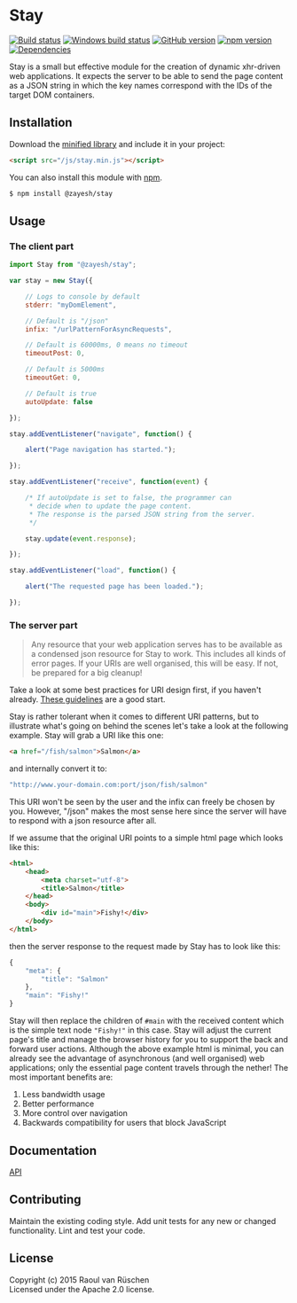 # Stay 
[![Build status](https://travis-ci.org/vanruesc/stay.svg?branch=master)](https://travis-ci.org/vanruesc/stay) 
[![Windows build status](https://ci.appveyor.com/api/projects/status/7ojob52ctrwywgib?svg=true)](https://ci.appveyor.com/project/vanruesc/stay) 
[![GitHub version](https://badge.fury.io/gh/vanruesc%2Fstay.svg)](http://badge.fury.io/gh/vanruesc%2Fstay) 
[![npm version](https://badge.fury.io/js/%40zayesh%2Fstay.svg)](http://badge.fury.io/js/%40zayesh%2Fstay) 
[![Dependencies](https://david-dm.org/vanruesc/stay.svg?branch=master)](https://david-dm.org/vanruesc/stay)

Stay is a small but effective module for the creation of dynamic xhr-driven web applications. 
It expects the server to be able to send the page content as a JSON string in which the key names 
correspond with the IDs of the target DOM containers.

## Installation

Download the [minified library](http://vanruesc.github.io/stay/build/stay.min.js) and include it in your project:

```html
<script src="/js/stay.min.js"></script>
```

You can also install this module with [npm](https://www.npmjs.com).

```sh
$ npm install @zayesh/stay
``` 

## Usage

### The client part

```javascript
import Stay from "@zayesh/stay";

var stay = new Stay({

	// Logs to console by default
	stderr: "myDomElement",

	// Default is "/json"
	infix: "/urlPatternForAsyncRequests",

	// Default is 60000ms, 0 means no timeout
	timeoutPost: 0,

	// Default is 5000ms
	timeoutGet: 0,

	// Default is true
	autoUpdate: false

});

stay.addEventListener("navigate", function() {

	alert("Page navigation has started.");

});

stay.addEventListener("receive", function(event) {

	/* If autoUpdate is set to false, the programmer can 
	 * decide when to update the page content.
	 * The response is the parsed JSON string from the server.
	 */

	stay.update(event.response);

});

stay.addEventListener("load", function() {

	alert("The requested page has been loaded.");

});
```

### The server part

> Any resource that your web application serves has to be available as a condensed json resource for Stay to work. This includes all kinds of error pages. If your URIs are well organised, this will be easy. If not, be prepared for a big cleanup!

Take a look at some best practices for URI design first, if you haven't already. [These guidelines](https://css-tricks.com/guidelines-for-uri-design/) are a good start.

Stay is rather tolerant when it comes to different URI patterns, but to illustrate what's going on behind the scenes let's take a look at the following example. Stay will grab a URI like this one:

```html
<a href="/fish/salmon">Salmon</a>
```

and internally convert it to:

```javascript
"http://www.your-domain.com:port/json/fish/salmon"
```

This URI won't be seen by the user and the infix can freely be chosen by you. However, "/json" makes the most sense here since the server will have to respond with a json resource after all.

If we assume that the original URI points to a simple html page which looks like this:

```html
<html>
	<head>
		<meta charset="utf-8">
		<title>Salmon</title>
	</head>
	<body>
		<div id="main">Fishy!</div>
	</body>
</html>
```

then the server response to the request made by Stay has to look like this:

```javascript
{
    "meta": {
        "title": "Salmon"
    },
    "main": "Fishy!"
}
```

Stay will then replace the children of ```#main``` with the received content which is the simple text node ```"Fishy!"``` in this case. Stay will adjust the current page's title and manage the browser history for you to support the back and forward user actions. Although the above example html is minimal, you can already see the advantage of asynchronous (and well organised) web applications; only the essential page content travels through the nether! The most important benefits are:

1. Less bandwidth usage
2. Better performance
3. More control over navigation
4. Backwards compatibility for users that block JavaScript

## Documentation
[API](http://vanruesc.github.io/stay/docs)

## Contributing
Maintain the existing coding style. Add unit tests for any new or changed functionality. Lint and test your code.

## License
Copyright (c) 2015 Raoul van Rüschen  
Licensed under the Apache 2.0 license.

